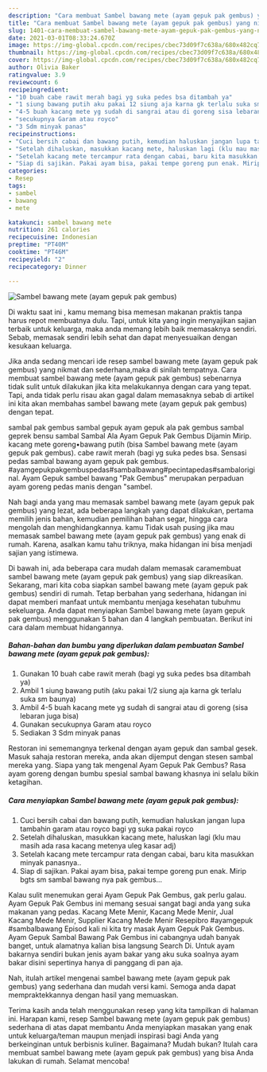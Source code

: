 ```yaml
---
description: "Cara membuat Sambel bawang mete (ayam gepuk pak gembus) yang nikmat Untuk Jualan"
title: "Cara membuat Sambel bawang mete (ayam gepuk pak gembus) yang nikmat Untuk Jualan"
slug: 1401-cara-membuat-sambel-bawang-mete-ayam-gepuk-pak-gembus-yang-nikmat-untuk-jualan
date: 2021-03-01T08:33:24.670Z
image: https://img-global.cpcdn.com/recipes/cbec73d09f7c638a/680x482cq70/sambel-bawang-mete-ayam-gepuk-pak-gembus-foto-resep-utama.jpg
thumbnail: https://img-global.cpcdn.com/recipes/cbec73d09f7c638a/680x482cq70/sambel-bawang-mete-ayam-gepuk-pak-gembus-foto-resep-utama.jpg
cover: https://img-global.cpcdn.com/recipes/cbec73d09f7c638a/680x482cq70/sambel-bawang-mete-ayam-gepuk-pak-gembus-foto-resep-utama.jpg
author: Olivia Baker
ratingvalue: 3.9
reviewcount: 6
recipeingredient:
- "10 buah cabe rawit merah bagi yg suka pedes bsa ditambah ya"
- "1 siung bawang putih aku pakai 12 siung aja karna gk terlalu suka sm baunya"
- "4-5 buah kacang mete yg sudah di sangrai atau di goreng sisa lebaran juga bisa"
- "secukupnya Garam atau royco"
- "3 Sdm minyak panas"
recipeinstructions:
- "Cuci bersih cabai dan bawang putih, kemudian haluskan jangan lupa tambahin garam atau royco bagi yg suka pakai royco"
- "Setelah dihaluskan, masukkan kacang mete, haluskan lagi (klu mau masih ada rasa kacang metenya uleg kasar adj)"
- "Setelah kacang mete tercampur rata dengan cabai, baru kita masukkan minyak panasnya.."
- "Siap di sajikan. Pakai ayam bisa, pakai tempe goreng pun enak. Mirip bgts sm sambal bawang nya pak gembus..."
categories:
- Resep
tags:
- sambel
- bawang
- mete

katakunci: sambel bawang mete 
nutrition: 261 calories
recipecuisine: Indonesian
preptime: "PT40M"
cooktime: "PT46M"
recipeyield: "2"
recipecategory: Dinner

---
```



![Sambel bawang mete (ayam gepuk pak gembus)](https://img-global.cpcdn.com/recipes/cbec73d09f7c638a/680x482cq70/sambel-bawang-mete-ayam-gepuk-pak-gembus-foto-resep-utama.jpg)

Di waktu  saat ini , kamu memang bisa memesan makanan praktis tanpa harus repot membuatnya dulu. Tapi, untuk kita yang ingin menyajikan sajian terbaik untuk keluarga, maka anda memang lebih baik memasaknya sendiri. Sebab, memasak sendiri lebih sehat dan dapat menyesuaikan dengan kesukaan keluarga.

Jika anda sedang mencari ide resep sambel bawang mete (ayam gepuk pak gembus) yang nikmat dan sederhana,maka di sinilah tempatnya. Cara membuat sambel bawang mete (ayam gepuk pak gembus)  sebenarnya tidak sulit untuk dilakukan jika kita melakukannya dengan cara yang tepat. Tapi, anda tidak perlu risau akan gagal dalam memasaknya 
sebab di artikel ini kita akan membahas sambel bawang mete (ayam gepuk pak gembus) dengan tepat.  

sambal pak gembus sambal gepuk ayam gepuk ala pak gembus sambal geprek bensu sambal Sambal Ala Ayam Gepuk Pak Gembus Dijamin Mirip. kacang mete goreng•bawang putih (bisa Sambel bawang mete (ayam gepuk pak gembus). cabe rawit merah (bagi yg suka pedes bsa. Sensasi pedas sambal bawang ayam gepuk pak gembus. #ayamgepukpakgembuspedas#sambalbawang#pecintapedas#sambaloriginal. Ayam Gepuk sambel bawang &#34;Pak Gembus&#34; merupakan perpaduan ayam goreng pedas manis dengan &#34;sambel.

Nah bagi anda yang mau memasak sambel bawang mete (ayam gepuk pak gembus) yang lezat, ada beberapa langkah yang dapat dilakukan, pertama memilih jenis bahan, kemudian pemilihan bahan segar, hingga cara mengolah dan menghidangkannya. kamu Tidak usah pusing jika mau memasak sambel bawang mete (ayam gepuk pak gembus) yang enak di rumah. Karena, asalkan kamu  tahu triknya, maka hidangan ini bisa menjadi sajian yang istimewa.

Di bawah ini, ada beberapa cara mudah dalam memasak caramembuat sambel bawang mete (ayam gepuk pak gembus) yang siap dikreasikan. Sekarang, mari kita coba siapkan sambel bawang mete (ayam gepuk pak gembus) sendiri di rumah. Tetap berbahan yang sederhana, hidangan ini dapat memberi manfaat untuk membantu menjaga kesehatan tubuhmu sekeluarga. Anda dapat menyiapkan Sambel bawang mete (ayam gepuk pak gembus) menggunakan 5 bahan dan 4 langkah pembuatan. Berikut ini cara dalam membuat hidangannya.

<!--inarticleads1-->

##### Bahan-bahan dan bumbu yang diperlukan dalam pembuatan Sambel bawang mete (ayam gepuk pak gembus):

1. Gunakan 10 buah cabe rawit merah (bagi yg suka pedes bsa ditambah ya)
1. Ambil 1 siung bawang putih (aku pakai 1/2 siung aja karna gk terlalu suka sm baunya)
1. Ambil 4-5 buah kacang mete yg sudah di sangrai atau di goreng (sisa lebaran juga bisa)
1. Gunakan secukupnya Garam atau royco
1. Sediakan 3 Sdm minyak panas


Restoran ini sememangnya terkenal dengan ayam gepuk dan sambal gesek. Masuk sahaja restoran mereka, anda akan dijemput dengan stesen sambal mereka yang. Siapa yang tak mengenal Ayam Gepuk Pak Gembus? Rasa ayam goreng dengan bumbu spesial sambal bawang khasnya ini selalu bikin ketagihan. 

<!--inarticleads2-->

##### Cara menyiapkan Sambel bawang mete (ayam gepuk pak gembus):

1. Cuci bersih cabai dan bawang putih, kemudian haluskan jangan lupa tambahin garam atau royco bagi yg suka pakai royco
1. Setelah dihaluskan, masukkan kacang mete, haluskan lagi (klu mau masih ada rasa kacang metenya uleg kasar adj)
1. Setelah kacang mete tercampur rata dengan cabai, baru kita masukkan minyak panasnya..
1. Siap di sajikan. Pakai ayam bisa, pakai tempe goreng pun enak. Mirip bgts sm sambal bawang nya pak gembus...


Kalau sulit menemukan gerai Ayam Gepuk Pak Gembus, gak perlu galau. Ayam Gepuk Pak Gembus ini memang sesuai sangat bagi anda yang suka makanan yang pedas. Kacang Mete Menir, Kacang Mede Menir, Jual Kacang Mede Menir, Supplier Kacang Mede Menir Resepibro #ayamgepuk #sambalbawang Episod kali ni kita try masak Ayam Gepuk Pak Gembus. Ayam Gepuk Sambal Bawang Pak Gembus ini cabangnya udah banyak banget, untuk alamatnya kalian bisa langsung Search Di. Untuk ayam bakarnya sendiri bukan jenis ayam bakar yang aku suka soalnya ayam bakar disini sepertinya hanya di panggang di pan aja. 

Nah, itulah artikel mengenai  sambel bawang mete (ayam gepuk pak gembus)  yang sederhana dan mudah versi kami. Semoga anda dapat mempraktekkannya dengan hasil yang memuaskan. 

Terima kasih anda telah menggunakan resep yang kita tampilkan di halaman ini. Harapan kami, resep  Sambel bawang mete (ayam gepuk pak gembus) sederhana di atas dapat membantu Anda menyiapkan masakan yang enak untuk keluarga/teman maupun menjadi inspirasi bagi Anda yang berkeinginan untuk berbisnis kuliner. Bagaimana? Mudah bukan? Itulah cara membuat sambel bawang mete (ayam gepuk pak gembus) yang bisa Anda lakukan di rumah. Selamat mencoba!

